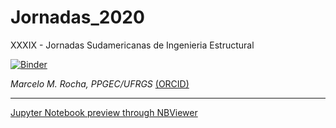 # Jornadas_2020
XXXIX - Jornadas Sudamericanas de Ingenieria Estructural

[![Binder](https://mybinder.org/badge_logo.svg)](https://mybinder.org/v2/gh/mmaiarocha/Jornadas_2020/master)

_Marcelo M. Rocha, PPGEC/UFRGS_ [(ORCID)](https://orcid.org/0000-0001-5640-1020)

---

[Jupyter Notebook preview through NBViewer](https://github.com/mmaiarocha/Jornadas_2020/blob/master/Jornadas_2020.ipynb)
